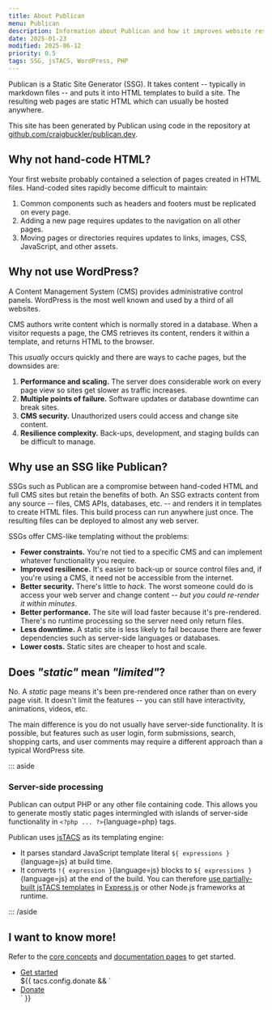 ```yaml
---
title: About Publican
menu: Publican
description: Information about Publican and how it improves website resilience, security, and performance.
date: 2025-01-23
modified: 2025-06-12
priority: 0.5
tags: SSG, jsTACS, WordPress, PHP
---
```


Publican is a Static Site Generator (SSG). It takes content -- typically in markdown files -- and puts it into HTML templates to build a site. The resulting web pages are static HTML which can usually be hosted anywhere.

This site has been generated by Publican using code in the repository at [github.com/craigbuckler/publican.dev](https://github.com/craigbuckler/publican.dev).


## Why not hand-code HTML?

Your first website probably contained a selection of pages created in HTML files. Hand-coded sites rapidly become difficult to maintain:

1. Common components such as headers and footers must be replicated on every page.
1. Adding a new page requires updates to the navigation on all other pages.
1. Moving pages or directories requires updates to links, images, CSS, JavaScript, and other assets.


## Why not use WordPress?

A Content Management System (CMS) provides administrative control panels. WordPress is the most well known and used by a third of all websites.

CMS authors write content which is normally stored in a database. When a visitor requests a page, the CMS retrieves its content, renders it within a template, and returns HTML to the browser.

This *usually* occurs quickly and there are ways to cache pages, but the downsides are:

1. **Performance and scaling.** The server does considerable work on every page view so sites get slower as traffic increases.
1. **Multiple points of failure.** Software updates or database downtime can break sites.
1. **CMS security.** Unauthorized users could access and change site content.
1. **Resilience complexity.** Back-ups, development, and staging builds can be difficult to manage.


## Why use an SSG like Publican?

SSGs such as Publican are a compromise between hand-coded HTML and full CMS sites but retain the benefits of both. An SSG extracts content from any source -- files, CMS APIs, databases, etc. -- and renders it in templates to create HTML files. This build process can run anywhere just once. The resulting files can be deployed to almost any web server.

SSGs offer CMS-like templating without the problems:

* **Fewer constraints.** You're not tied to a specific CMS and can implement whatever functionality you require.
* **Improved resilience.** It's easier to back-up or source control files and, if you're using a CMS, it need not be accessible from the internet.
* **Better security.** There's little to *hack*. The worst someone could do is access your web server and change content -- *but you could re-render it within minutes*.
* **Better performance.** The site will load faster because it's pre-rendered. There's no runtime processing so the server need only return files.
* **Less downtime.** A static site is less likely to fail because there are fewer dependencies such as server-side languages or databases.
* **Lower costs.** Static sites are cheaper to host and scale.


## Does *"static"* mean *"limited"*?

No. A *static* page means it's been pre-rendered once rather than on every page visit. It doesn't limit the features -- you can still have interactivity, animations, videos, etc.

The main difference is you do not usually have server-side functionality. It is possible, but features such as user login, form submissions, search, shopping carts, and user comments may require a different approach than a typical WordPress site.

::: aside

### Server-side processing

Publican can output PHP or any other file containing code. This allows you to generate mostly static pages intermingled with islands of server-side functionality in `<?php ... ?>`{language=php} tags.

Publican uses [jsTACS](--ROOT--docs/setup/jstacs/) as its templating engine:

* It parses standard JavaScript template literal `${ expressions }`{language=js} at build time.
* It converts `!{ expression }`{language=js} blocks to `${ expressions }`{language=js} at the end of the build. You can therefore [use partially-built jsTACS templates](--ROOT--docs/setup/jstacs/#runtime-expressions) in [Express.js](https://expressjs.com/) or other Node.js frameworks at runtime.

::: /aside


## I want to know more!

Refer to the [core concepts](--ROOT--docs/quickstart/concepts/) and [documentation pages](--ROOT--docs/) to get started.

<ul class="flexcenter">
  <li><a href="--ROOT--docs/quickstart/concepts/" class="button">Get started</a></li>
  ${{ tacs.config.donate && `<li><a href="${ tacs.config.donate }" class="button">Donate</a></li>` }}
</ul>
